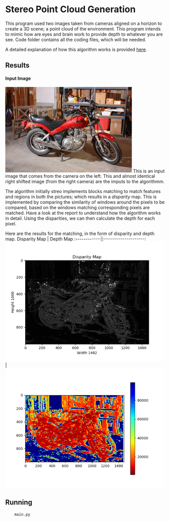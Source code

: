 # Stereo Point Cloud Generation
This program used two images taken from cameras aligned on a horizon to create a 3D scene; a point cloud of the environment. This program intends to mimic how are eyes and brain work to provide depth to whatever you are see.
Code folder contains all the coding files, which will be needed.

A detailed explanation of how this algorithm works is provided <a href="./Point-Clouds_from_StereoImages_report.pdf">here</a>.

## Results

<h4>Input Image</h4>
<img src="Code/img0.png" width=400>
This is an input image that comes from the camera on the left. This and almost identical right shifted image (from the right camera) are the imputs to the algorithmm.

The algorithm initially streo implements blocks matching to match features and regions in both the pictures; which results in a *disparity* map. This is implemented by comparing the similarity of windows around the pixels to be compared, based on the windows matching corresponding pixels are matched. Have a look at the report to understand how the algorithm works in detail.
Using the disparities, we can then calculate the depth for each pixel.

Here are the results for the matching, in the form of disparity and depth map.
Disparity Map | Depth Map
:------------:|:--------------------:
![](Results/Disparity_map.png)|![](Results/Depth_map.png)
## Running

```bash
    main.py
```
